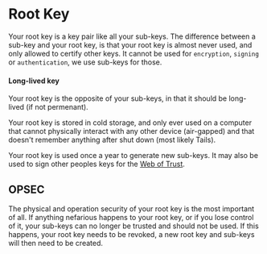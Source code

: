 # Root Key

Your root key is a key pair like all your sub-keys. The difference between a sub-key and your root key, is that your root key is almost never used, and only allowed to certify other keys. It cannot be used for `encryption`, `signing` or `authentication`, we use sub-keys for those.

#### Long-lived key

Your root key is the opposite of your sub-keys, in that it should be long-lived (if not permenant).

Your root key is stored in cold storage, and only ever used on a computer that cannot physically interact with any other device (air-gapped) and that doesn't remember anything after shut down (most likely Tails).

Your root key is used once a year to generate new sub-keys. It may also be used to sign other peoples keys for the [Web of Trust](https://en.wikipedia.org/wiki/Web_of_trust).

## OPSEC

The physical and operation security of your root key is the most important of all. If anything nefarious happens to your root key, or if you lose control of it, your sub-keys can no longer be trusted and should not be used. If this happens, your root key needs to be revoked, a new root key and sub-keys will then need to be created.